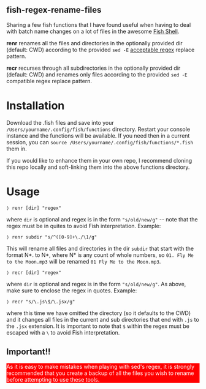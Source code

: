 ## fish-regex-rename-files

Sharing a few fish functions that I have found useful when having to deal with batch name changes on a lot of files in the awesome [Fish Shell](https://fishshell.com/).

**renr** renames all the files and directories in the optionally provided dir (default: CWD) according to the provided `sed -E` [acceptable regex](https://www.gnu.org/software/sed/manual/html_node/Regular-Expressions.html) replace pattern.

**recr** recurses through all subdirectories in the optionally provided dir (default: CWD) and renames only files according to the provided `sed -E` compatible regex replace pattern. 

# Installation

Download the .fish files and save into your `/Users/yourname/.config/fish/functions` directory. Restart your console instance and the functions will be available. If you need then in a current session, you can `source /Users/yourname/.config/fish/functions/*.fish` them in.

If you would like to enhance them in your own repo, I recommend cloning this repo locally and soft-linking them into the above functions directory.

# Usage

```fish
⟩ renr [dir] "regex"
```
where `dir` is optional and regex is in the form `"s/old/new/g"` -- note that the regex must be in quites to avoid Fish interpretation. Example:

```fish
⟩ renr subdir "s/^([0-9]+\./\1/g"
```
This will rename all files and directories in the dir `subdir` that start with the format N*. to N*, where N* is any count of whole numbers, so `01. Fly Me to the Moon.mp3` will be renamed `01 Fly Me to the Moon.mp3`.

```fish
⟩ recr [dir] "regex"
```
where `dir` is optional and regex is in the form `"s/old/new/g"`. As above, make sure to enclose the regex in quotes. Example:

```fish
⟩ recr "s/\.js\$/\.jsx/g"
```
where this time we have omitted the directory (so it defaults to the CWD) and it changes all files in the current and sub directories that end with `.js` to the `.jsx` extension. It is important to note that `$` within the regex must be escaped with a `\` to avoid Fish interpretation.

## Important!!

<div style="background-color:red; color: white;">As it is easy to make mistakes when playing with sed's regex, it is strongly recommended that you create a backup of all the files you wish to rename before attempting to use these tools.</div>
